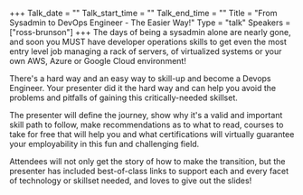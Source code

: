+++
Talk_date = ""
Talk_start_time = ""
Talk_end_time = ""
Title = "From Sysadmin to DevOps Engineer - The Easier Way!"
Type = "talk"
Speakers = ["ross-brunson"]
+++
The days of being a sysadmin alone are nearly gone, and soon you MUST have developer operations skills to get even the most entry level job managing a rack of servers, of virtualized systems or your own AWS, Azure or Google Cloud environment!

There's a hard way and an easy way to skill-up and become a Devops Engineer. Your presenter did it the hard way and can help you avoid the problems and pitfalls of gaining this critically-needed skillset.

The presenter will define the journey, show why it's a valid and important skill path to follow, make recommendations as to what to read, courses to take for free that will help you and what certifications will virtually guarantee your employability in this fun and challenging field.

Attendees will not only get the story of how to make the transition, but the presenter has included best-of-class links to support each and every facet of technology or skillset needed, and loves to give out the slides!
